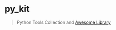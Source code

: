# py_kit

> Python Tools Collection and [Awesome Library](http://naotu.baidu.com/file/dc0ce8772b61cf8cbed95631b1e4ab33?token=45c30b33dcb7443c)
